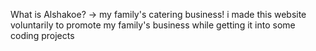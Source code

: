 What is Alshakoe?
-> my family's catering business! i made this website voluntarily to promote my family's business
while getting it into some coding projects
